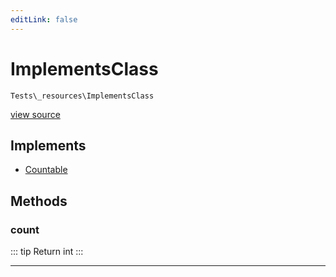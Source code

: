```yaml
---
editLink: false
---
```


# ImplementsClass

`Tests\_resources\ImplementsClass`

[view source](./)

## Implements

- [Countable](https://www.php.net/manual/class.countable)

## Methods

### count

::: tip Return
int
:::

---
